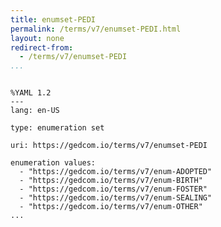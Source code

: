 ```yaml
---
title: enumset-PEDI
permalink: /terms/v7/enumset-PEDI.html
layout: none
redirect-from:
  - /terms/v7/enumset-PEDI
...
```


```

%YAML 1.2
---
lang: en-US

type: enumeration set

uri: https://gedcom.io/terms/v7/enumset-PEDI

enumeration values:
  - "https://gedcom.io/terms/v7/enum-ADOPTED"
  - "https://gedcom.io/terms/v7/enum-BIRTH"
  - "https://gedcom.io/terms/v7/enum-FOSTER"
  - "https://gedcom.io/terms/v7/enum-SEALING"
  - "https://gedcom.io/terms/v7/enum-OTHER"
...

```
